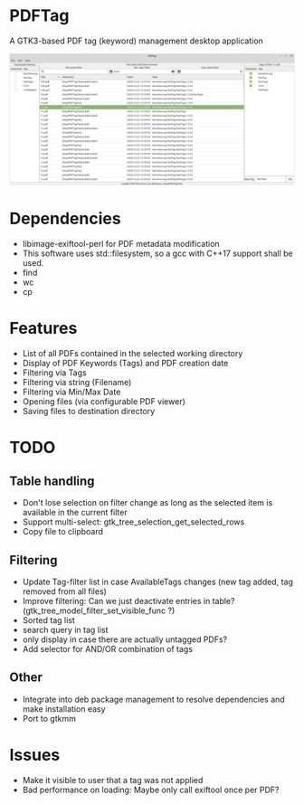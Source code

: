 # PDFTag
A GTK3-based PDF tag (keyword) management desktop application

![](res/Screenshot.png)

# Dependencies
* libimage-exiftool-perl for PDF metadata modification
* This software uses std::filesystem, so a gcc with C++17 support shall be used.
* find
* wc
* cp

# Features
* List of all PDFs contained in the selected working directory
* Display of PDF Keywords (Tags) and PDF creation date
* Filtering via Tags
* Filtering via string (Filename)
* Filtering via Min/Max Date
* Opening files (via configurable PDF viewer)
* Saving files to destination directory

# TODO
## Table handling
* Don't lose selection on filter change as long as the selected item is available in the current filter
* Support multi-select: gtk_tree_selection_get_selected_rows
* Copy file to clipboard

## Filtering
* Update Tag-filter list in case AvailableTags changes (new tag added, tag removed from all files)
* Improve filtering: Can we just deactivate entries in table? (gtk_tree_model_filter_set_visible_func ?)
* Sorted tag list
* search query in tag list
* only display <untagged> in case there are actually untagged PDFs?
* Add selector for AND/OR combination of tags

## Other
* Integrate into deb package management to resolve dependencies and make installation easy
* Port to gtkmm


# Issues
* Make it visible to user that a tag was not applied
* Bad performance on loading: Maybe only call exiftool once per PDF?
